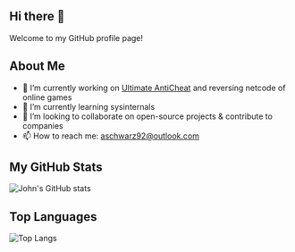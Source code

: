 ## Hi there 👋

Welcome to my GitHub profile page!

## About Me

- 🔭 I’m currently working on [Ultimate AntiCheat](https://github.com/AlSch092/UltimateAnticheat) and reversing netcode of online games
- 🌱 I’m currently learning sysinternals
- 👯 I’m looking to collaborate on open-source projects & contribute to companies 
- 📫 How to reach me: [aschwarz92@outlook.com](mailto:aschwarz92@outlook.com)

## My GitHub Stats

![John's GitHub stats](https://github-readme-stats.vercel.app/api?username=AlSch092&show_icons=true&theme=radical)

## Top Languages

![Top Langs](https://github-readme-stats.vercel.app/api/top-langs/?username=AlSch092&layout=compact&theme=radical)
